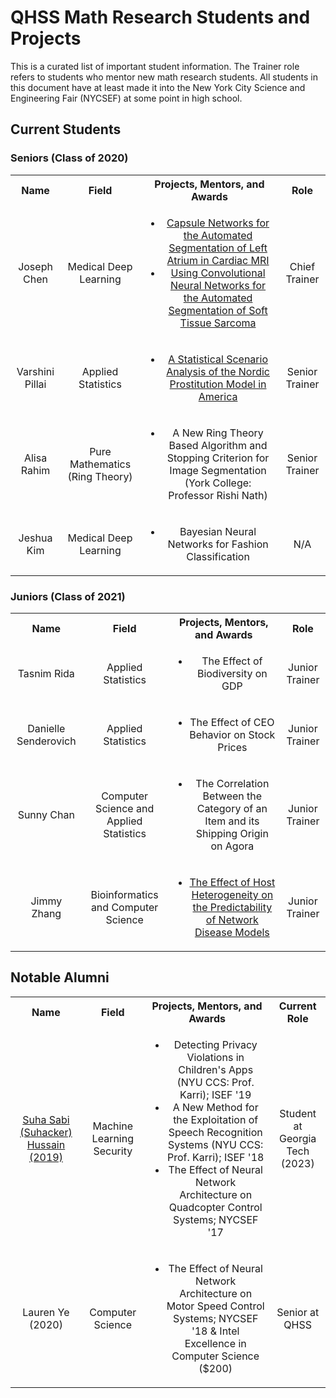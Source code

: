 # QHSS Math Research Students and Projects
This is a curated list of important student information. The Trainer role refers
to students who mentor new math research students. All students in this document have at least made it into the New
York City Science and Engineering Fair (NYCSEF) at some point in high school.

## Current Students
### Seniors (Class of 2020)
<table>
  <tbody>
    <tr>
      <!-- header row -->
      <th>Name</th>
      <th align="center">Field</th>
      <th align="center">Projects, Mentors, and Awards</th>
      <th align="center">Role</th>
    </tr>
    <!--row (person information)-->
    <tr>
      <td align="center">Joseph Chen</td>
      <td align="center">Medical Deep Learning</td>
      <td align="center">
        <ul>
          <li><a href="https://github.com/jchen42703/CapsNetsLASeg">Capsule Networks for the Automated Segmentation of Left Atrium in Cardiac MRI</a></li>
          <li><a href="https://github.com/jchen42703/segmenting-sts">Using Convolutional Neural Networks for the Automated Segmentation of Soft Tissue Sarcoma</a></li>
        </ul>
      </td>
      <td align="center">Chief Trainer</td>
    </tr>
    <!--row (person information)-->
    <tr>
      <td align="center">Varshini Pillai</td>
      <td align="center">Applied Statistics</td>
      <td align="center">
        <ul>
          <li><a href="https://github.com/jchen42703/MathResearchQHSS/tree/master/Ridge_Regression_for_Prostitution">
            A Statistical Scenario Analysis of the Nordic Prostitution Model in America
          </a></li>
        </ul>
      </td>
      <td align="center">Senior Trainer</td>
    </tr>
    <!--row (person information)-->
    <tr>
      <td align="center">Alisa Rahim</td>
      <td align="center">Pure Mathematics (Ring Theory)</td>
      <td align="center">
        <ul>
          <li>A New Ring Theory Based Algorithm and Stopping Criterion for Image Segmentation (York College: Professor Rishi Nath)</li>
        </ul>
      </td>
      <td align="center">Senior Trainer</td>
    </tr>
    <!--row (person information)-->
    <tr>
      <td align="center">Jeshua Kim</td>
      <td align="center">Medical Deep Learning</td>
      <td align="center">
        <ul>
          <li>Bayesian Neural Networks for Fashion Classification</li>
        </ul>
      </td>
      <td align="center">N/A</td>
    </tr>
  </tbody>
</table>

### Juniors (Class of 2021)
<table>
  <tbody>
    <!-- header row -->
    <tr>
      <th>Name</th>
      <th align="center">Field</th>
      <th align="center">Projects, Mentors, and Awards</th>
      <th align="center">Role</th>
    </tr>
    <!--row (person information)-->
    <tr>
      <td align="center">Tasnim Rida</td>
      <td align="center">Applied Statistics</td>
      <td align="center">
        <ul>
          <li>The Effect of Biodiversity on GDP</li>
        </ul>
      </td>
      <td align="center">Junior Trainer</td>
    </tr>
    <!--row (person information)-->
    <tr>
      <td align="center">Danielle Senderovich</td>
      <td align="center">Applied Statistics</td>
      <td align="center">
        <ul>
          <li>The Effect of CEO Behavior on Stock Prices</li>
        </ul>
      </td>
      <td align="center">Junior Trainer</td>
    </tr>
    <!--row (person information)-->
    <tr>
      <td align="center">Sunny Chan</td>
      <td align="center">Computer Science and Applied Statistics</td>
      <td align="center">
        <ul>
          <li>The Correlation Between the Category of an Item and its Shipping Origin on Agora</li>
        </ul>
      </td>
      <td align="center">Junior Trainer</td>
    </tr>
    <!--row (person information)-->
    <tr>
      <td align="center">Jimmy Zhang</td>
      <td align="center">Bioinformatics and Computer Science</td>
      <td align="center">
        <ul>
          <li><a href="https://github.com/jimmyzhang2003/EpiModel-Networks">The Effect of Host Heterogeneity on the Predictability of Network Disease Models</a></li>
        </ul>
      </td>
      <td align="center">Junior Trainer</td>
    </tr>
  </tbody>
</table>

## Notable Alumni
<table>
  <tbody>
    <!-- header row -->
    <tr>
      <th>Name</th>
      <th align="center">Field</th>
      <th align="center">Projects, Mentors, and Awards</th>
      <th align="center">Current Role</th>
    </tr>
    <!--row (person information)-->
    <tr>
      <td align="center"><a href="https://sshussain.me/">Suha Sabi (Suhacker) Hussain (2019)</a></td>
      <td align="center">Machine Learning Security</td>
      <td align="center">
        <ul>
          <li>Detecting Privacy Violations in Children's Apps (NYU CCS: Prof. Karri); ISEF '19</li>
          <li>A New Method for the Exploitation of Speech Recognition Systems (NYU CCS: Prof. Karri); ISEF '18</li>
          <li>The Effect of Neural Network Architecture on Quadcopter Control Systems; NYCSEF '17</li>
        </ul>
      </td>
      <td align="center">Student at Georgia Tech (2023)</td>
    </tr>
    <!--row (person information)-->
    <tr>
      <td align="center">Lauren Ye (2020)</td>
      <td align="center">Computer Science</td>
      <td align="center">
        <ul>
          <li>The Effect of Neural Network Architecture on Motor Speed Control Systems;
            NYCSEF '18 & Intel Excellence in Computer Science ($200)</li>
        </ul>
      </td>
      <td align="center">Senior at QHSS</td>
    </tr>
